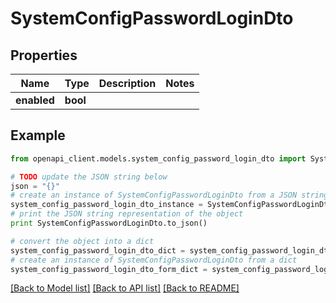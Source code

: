 # SystemConfigPasswordLoginDto


## Properties
Name | Type | Description | Notes
------------ | ------------- | ------------- | -------------
**enabled** | **bool** |  | 

## Example

```python
from openapi_client.models.system_config_password_login_dto import SystemConfigPasswordLoginDto

# TODO update the JSON string below
json = "{}"
# create an instance of SystemConfigPasswordLoginDto from a JSON string
system_config_password_login_dto_instance = SystemConfigPasswordLoginDto.from_json(json)
# print the JSON string representation of the object
print SystemConfigPasswordLoginDto.to_json()

# convert the object into a dict
system_config_password_login_dto_dict = system_config_password_login_dto_instance.to_dict()
# create an instance of SystemConfigPasswordLoginDto from a dict
system_config_password_login_dto_form_dict = system_config_password_login_dto.from_dict(system_config_password_login_dto_dict)
```
[[Back to Model list]](../README.md#documentation-for-models) [[Back to API list]](../README.md#documentation-for-api-endpoints) [[Back to README]](../README.md)


